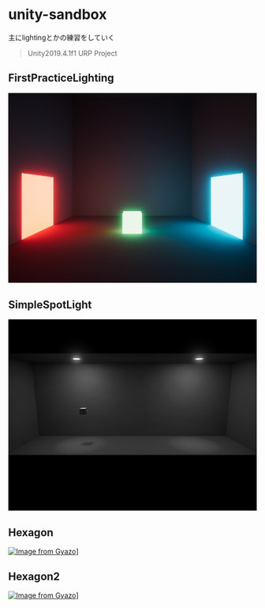 # unity-sandbox
主にlightingとかの練習をしていく
> Unity2019.4.1f1 URP Project
## FirstPracticeLighting
![](./docs/ss/FirstPracticeLighting.png)

## SimpleSpotLight
![](./docs/ss/SimpleSpotLight.png)

## Hexagon
[![Image from Gyazo](https://i.gyazo.com/1ca1aee468829d9738981a245c96b4b0.gif)](https://gyazo.com/1ca1aee468829d9738981a245c96b4b0)]

## Hexagon2  
[![Image from Gyazo](https://i.gyazo.com/9f49c4d77fcbb4bd40f662658d64febc.gif)](https://gyazo.com/9f49c4d77fcbb4bd40f662658d64febc)]
